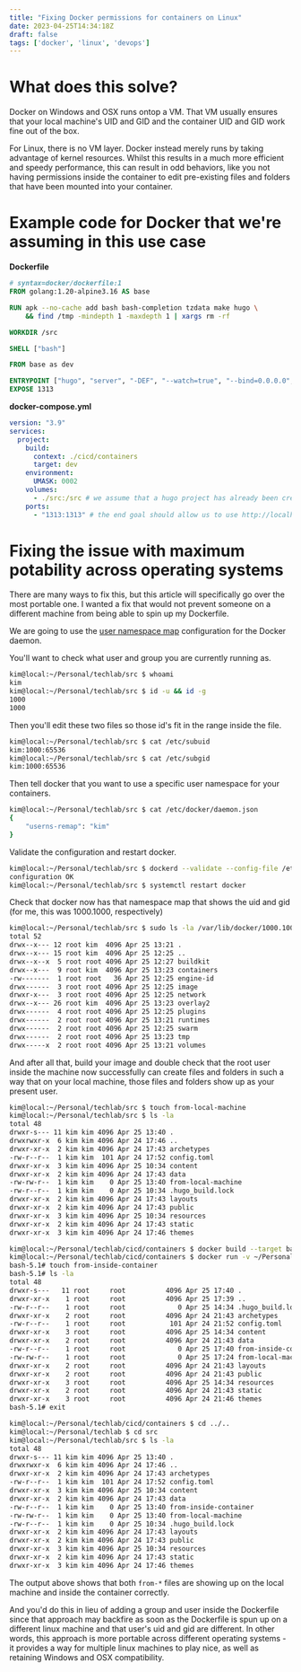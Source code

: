 ```yaml
---
title: "Fixing Docker permissions for containers on Linux"
date: 2023-04-25T14:34:18Z
draft: false
tags: ['docker', 'linux', 'devops']
---
```


# What does this solve?

Docker on Windows and OSX runs ontop a VM. That VM usually ensures that your local machine's UID and GID and the container UID and GID work fine out of the box.

For Linux, there is no VM layer. Docker instead merely runs by taking advantage of kernel resources. Whilst this results in a much more efficient and speedy performance, this can result in odd behaviors, like you not having permissions inside the container to edit pre-existing files and folders that have been mounted into your container.

# Example code for Docker that we're assuming in this use case

**Dockerfile**

```dockerfile
# syntax=docker/dockerfile:1
FROM golang:1.20-alpine3.16 AS base

RUN apk --no-cache add bash bash-completion tzdata make hugo \
    && find /tmp -mindepth 1 -maxdepth 1 | xargs rm -rf

WORKDIR /src

SHELL ["bash"]

FROM base as dev

ENTRYPOINT ["hugo", "server", "-DEF", "--watch=true", "--bind=0.0.0.0", "--baseURL=http://0.0.0.0:1313"]
EXPOSE 1313
```

**docker-compose.yml**

```yaml
version: "3.9"
services:
  project:
    build:
      context: ./cicd/containers
      target: dev
    environment:
      UMASK: 0002
    volumes:
      - ./src:/src # we assume that a hugo project has already been created 
    ports:
      - "1313:1313" # the end goal should allow us to use http://localhost:1313 to access our hugo dev site
```

# Fixing the issue with maximum potability across operating systems

There are many ways to fix this, but this article will specifically go over the most portable one. I wanted a fix that would not prevent someone on a different machine from being able to spin up my Dockerfile. 

We are going to use the [user namespace map](https://docs.docker.com/engine/security/userns-remap/) configuration for the Docker daemon.

You'll want to check what user and group you are currently running as.

```bash
kim@local:~/Personal/techlab/src $ whoami
kim
kim@local:~/Personal/techlab/src $ id -u && id -g
1000
1000
```

Then you'll edit these two files so those id's fit in the range inside the file.

```bash
kim@local:~/Personal/techlab/src $ cat /etc/subuid
kim:1000:65536
kim@local:~/Personal/techlab/src $ cat /etc/subgid
kim:1000:65536
```

Then tell docker that you want to use a specific user namespace for your containers.

```bash
kim@local:~/Personal/techlab/src $ cat /etc/docker/daemon.json 
{
	"userns-remap": "kim"
}
```

Validate the configuration and restart docker.

```bash
kim@local:~/Personal/techlab/src $ dockerd --validate --config-file /etc/docker/daemon.json 
configuration OK
kim@local:~/Personal/techlab/src $ systemctl restart docker
```

Check that docker now has that namespace map that shows the uid and gid (for me, this was 1000.1000, respectively)

```bash
kim@local:~/Personal/techlab/src $ sudo ls -la /var/lib/docker/1000.1000
total 52
drwx--x--- 12 root kim  4096 Apr 25 13:21 .
drwx--x--- 15 root kim  4096 Apr 25 12:25 ..
drwx--x--x  5 root root 4096 Apr 25 12:27 buildkit
drwx--x---  9 root kim  4096 Apr 25 13:23 containers
-rw-------  1 root root   36 Apr 25 12:25 engine-id
drwx------  3 root root 4096 Apr 25 12:25 image
drwxr-x---  3 root root 4096 Apr 25 12:25 network
drwx--x--- 26 root kim  4096 Apr 25 13:23 overlay2
drwx------  4 root root 4096 Apr 25 12:25 plugins
drwx------  2 root root 4096 Apr 25 13:21 runtimes
drwx------  2 root root 4096 Apr 25 12:25 swarm
drwx------  2 root root 4096 Apr 25 13:23 tmp
drwx-----x  2 root root 4096 Apr 25 13:21 volumes
```

And after all that, build your image and double check that the root user inside the machine now successfully can create files and folders in such a way that on your local machine, those files and folders show up as your present user.

```bash
kim@local:~/Personal/techlab/src $ touch from-local-machine
kim@local:~/Personal/techlab/src $ ls -la
total 48
drwxr-s--- 11 kim kim 4096 Apr 25 13:40 .
drwxrwxr-x  6 kim kim 4096 Apr 24 17:46 ..
drwxr-xr-x  2 kim kim 4096 Apr 24 17:43 archetypes
-rw-r--r--  1 kim kim  101 Apr 24 17:52 config.toml
drwxr-xr-x  3 kim kim 4096 Apr 25 10:34 content
drwxr-xr-x  2 kim kim 4096 Apr 24 17:43 data
-rw-rw-r--  1 kim kim    0 Apr 25 13:40 from-local-machine
-rw-r--r--  1 kim kim    0 Apr 25 10:34 .hugo_build.lock
drwxr-xr-x  2 kim kim 4096 Apr 24 17:43 layouts
drwxr-xr-x  2 kim kim 4096 Apr 24 17:43 public
drwxr-xr-x  3 kim kim 4096 Apr 25 10:34 resources
drwxr-xr-x  2 kim kim 4096 Apr 24 17:43 static
drwxr-xr-x  3 kim kim 4096 Apr 24 17:46 themes

kim@local:~/Personal/techlab/cicd/containers $ docker build --target base -t techlab .
kim@local:~/Personal/techlab/cicd/containers $ docker run -v ~/Personal/techlab/src:/src -it techlab bash
bash-5.1# touch from-inside-container
bash-5.1# ls -la
total 48
drwxr-s---   11 root     root          4096 Apr 25 17:40 .
drwxr-xr-x    1 root     root          4096 Apr 25 17:39 ..
-rw-r--r--    1 root     root             0 Apr 25 14:34 .hugo_build.lock
drwxr-xr-x    2 root     root          4096 Apr 24 21:43 archetypes
-rw-r--r--    1 root     root           101 Apr 24 21:52 config.toml
drwxr-xr-x    3 root     root          4096 Apr 25 14:34 content
drwxr-xr-x    2 root     root          4096 Apr 24 21:43 data
-rw-r--r--    1 root     root             0 Apr 25 17:40 from-inside-container
-rw-rw-r--    1 root     root             0 Apr 25 17:24 from-local-machine
drwxr-xr-x    2 root     root          4096 Apr 24 21:43 layouts
drwxr-xr-x    2 root     root          4096 Apr 24 21:43 public
drwxr-xr-x    3 root     root          4096 Apr 25 14:34 resources
drwxr-xr-x    2 root     root          4096 Apr 24 21:43 static
drwxr-xr-x    3 root     root          4096 Apr 24 21:46 themes
bash-5.1# exit

kim@local:~/Personal/techlab/cicd/containers $ cd ../..
kim@local:~/Personal/techlab $ cd src
kim@local:~/Personal/techlab/src $ ls -la
total 48
drwxr-s--- 11 kim kim 4096 Apr 25 13:40 .
drwxrwxr-x  6 kim kim 4096 Apr 24 17:46 ..
drwxr-xr-x  2 kim kim 4096 Apr 24 17:43 archetypes
-rw-r--r--  1 kim kim  101 Apr 24 17:52 config.toml
drwxr-xr-x  3 kim kim 4096 Apr 25 10:34 content
drwxr-xr-x  2 kim kim 4096 Apr 24 17:43 data
-rw-r--r--  1 kim kim    0 Apr 25 13:40 from-inside-container
-rw-rw-r--  1 kim kim    0 Apr 25 13:40 from-local-machine
-rw-r--r--  1 kim kim    0 Apr 25 10:34 .hugo_build.lock
drwxr-xr-x  2 kim kim 4096 Apr 24 17:43 layouts
drwxr-xr-x  2 kim kim 4096 Apr 24 17:43 public
drwxr-xr-x  3 kim kim 4096 Apr 25 10:34 resources
drwxr-xr-x  2 kim kim 4096 Apr 24 17:43 static
drwxr-xr-x  3 kim kim 4096 Apr 24 17:46 themes
```

The output above shows that both `from-*` files are showing up on the local machine and inside the container correctly. 

And you'd do this in lieu of adding a group and user inside the Dockerfile since that approach may backfire as soon as the Dockerfile is spun up on a different linux machine and that user's uid and gid are different. In other words, this approach is more portable across different operating systems - it provides a way for multiple linux machines to play nice, as well as retaining Windows and OSX compatibility.